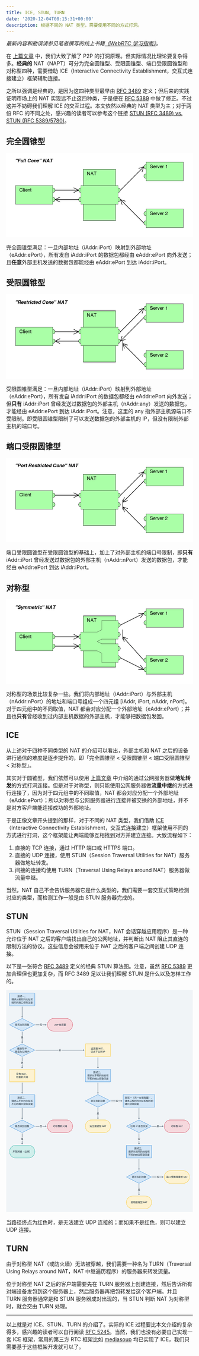```yaml
---
title: ICE, STUN, TURN
date: '2020-12-04T08:15:31+00:00'
description: 根据不同的 NAT 类型，需要使用不同的方式打洞。
---
```


*最新内容和勘误请参见笔者撰写的线上书籍[《WebRTC 学习指南》](https://webrtc.mthli.com/)。*

在 [上篇文章](https://mthli.xyz/p2p-hole-punching/) 中，我们大致了解了 P2P 的打洞原理。但实际情况比理论要复杂得多。**经典的** NAT（NAPT）可分为完全圆锥型、受限圆锥型、端口受限圆锥型和对称型四种，需要借助 ICE（Interactive Connectivity Establishment，交互式连接建立）框架辅助连接。

之所以强调是经典的，是因为这四种类型最早由 [RFC 3489](https://tools.ietf.org/html/rfc3489) 定义；但后来的实践证明市场上的 NAT 实现远不止这四种类，于是便在 [RFC 5389](https://tools.ietf.org/html/rfc5389) 中做了修正。不过这并不妨碍我们理解 ICE 的交互过程。本文依然以经典的 NAT 类型为主；对于两份 RFC 的不同之处，感兴趣的读者可以参考这个链接 [STUN (RFC 3489) vs. STUN (RFC 5389/5780)](https://netmanias.com/en/post/techdocs/6065/nat-network-protocol/stun-rfc-3489-vs-stun-rfc-5389-5780)。

## 完全圆锥型

![图片引用自维基百科「Network address translation」条目](./full-cone.png)

完全圆锥型满足：一旦内部地址（iAddr:iPort）映射到外部地址（eAddr:ePort），所有发自 iAddr:iPort 的数据包都经由 eAddr:ePort 向外发送；且**任意**外部主机发送的数据包都能经由 eAddr:ePort 到达 iAddr:iPort。

## 受限圆锥型

![图片引用自维基百科「Network address translation」条目](./restricted-cone.png)

受限圆锥型满足：一旦内部地址（iAddr:iPort）映射到外部地址（eAddr:ePort），所有发自 iAddr:iPort 的数据包都经由 eAddr:ePort 向外发送；但**只有** iAddr:iPort 曾经发送过数据包的外部主机（nAddr:any）发送的数据包，才能经由 eAddr:ePort 到达 iAddr:iPort。注意，这里的 any 指外部主机源端口不受限制。即受限圆锥型限制了可以发送数据包的外部主机的 IP，但没有限制外部主机的端口号。

## 端口受限圆锥型

![图片引用自维基百科「Network address translation」条目](./port-restricted-cone.png)

端口受限圆锥型在受限圆锥型的基础上，加上了对外部主机的端口号限制，即**只有** iAddr:iPort 曾经发送过数据包的外部主机（nAddr:nPort）发送的数据包，才能经由 eAddr:ePort 到达 iAddr:iPort。

## 对称型

![图片引用自维基百科「Network address translation」条目](./symmetric.png)

对称型的场景比较复杂一些。我们将内部地址（iAddr:iPort）与外部主机（nAddr:nPort）的地址和端口号组成一个四元组 [iAddr, iPort, nAddr, nPort]。对于四元组中的不同取值，NAT 都会对应分配一个外部地址（eAddr:ePort）；并且也**只有**曾经收到过内部主机数据的外部主机，才能够把数据包发回。

## ICE

从上述对于四种不同类型的 NAT 的介绍可以看出，外部主机和 NAT 之后的设备进行通信的难度是逐步提升的，即「完全圆锥型 < 受限圆锥型 < 端口受限圆锥型 < 对称型」。

其实对于圆锥型，我们依然可以使用 [上篇文章](https://mthli.xyz/p2p-hole-punching/) 中介绍的通过公网服务器做**地址转发**的方式打洞连接。但是对于对称型，则只能使用公网服务器做**流量中继**的方式进行连接了，因为对于四元组中的不同取值，NAT 都会对应分配一个外部地址（eAddr:ePort）；所以对称型与公网服务器进行连接并被交换的外部地址，并不是对方客户端能连接成功的外部地址。

于是正像文章开头提到的那样，对于不同的 NAT 类型，我们借助 [ICE](https://tools.ietf.org/html/rfc5245)（Interactive Connectivity Establishment，交互式连接建立）框架使用不同的方式进行打洞，这个框架能让两端能够互相找到对方并建立连接。大致流程如下：

1. 直接的 TCP 连接，通过 HTTP 端口或 HTTPS 端口。
2. 直接的 UDP 连接，使用 STUN（Session Traversal Utilities for NAT）服务器做地址转发。
3. 间接的连接均使用 TURN（Traversal Using Relays around NAT）服务器做流量中继。

当然，NAT 自己不会告诉服务器它是什么类型的，我们需要一套交互式策略检测对应的类型，而检测工作一般是由 STUN 服务器完成的。

## STUN

STUN（Session Traversal Utilities for NAT，NAT 会话穿越应用程序）是一种允许位于 NAT 之后的客户端找出自己的公网地址，并判断出 NAT 阻止其直连的限制方法的协议。这些信息会被用来位于 NAT 之后的客户端之间创建 UDP 连接。

以下是一张符合 [RFC 3489](https://tools.ietf.org/html/rfc3489) 定义的经典 STUN 算法图。注意，虽然 [RFC 5389](https://tools.ietf.org/html/rfc5389) 更加合理但也更加复杂，而 RFC 3489 足以让我们理解 STUN 是什么以及怎样工作的。

![符合 RFC 3489 的经典 STUN 算法](./stun.png)

当路径终点为红色时，是无法建立 UDP 连接的；而如果不是红色，则可以建立 UDP 连接。

## TURN

由于对称型 NAT（或防火墙）无法被穿越，我们需要一种名为 TURN（Traversal Using Relays around NAT，NAT 中继遍历程序）的服务器来转发流量。

位于对称型 NAT 之后的客户端需要先在 TURN 服务器上创建连接，然后告诉所有对端设备发包到这个服务器上，然后服务器再把包转发给这个客户端。并且 TURN 服务器通常是和 STUN 服务器成对出现的，当 STUN 判断 NAT 为对称型时，就会交由 TURN 处理。

---

以上就是对 ICE、STUN、TURN 的介绍了。实际的 ICE 过程要比本文介绍的复杂得多，感兴趣的读者可以自行阅读 [RFC 5245](https://tools.ietf.org/html/rfc5245)。当然，我们也没有必要自己实现一套 ICE 框架，常用的第三方 RTC 框架比如 [mediasoup](https://github.com/versatica/mediasoup) 均已实现了 ICE，我们只需要基于这些框架开发就可以了。
